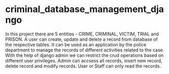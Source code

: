# criminal_database_management_django
In this project there are 5 entities - CRIME, CRIMINAL, VICTIM, TRIAL and PRISON. 
A user can create, update and delete a record from database of the respective tables. 
It can be used as an application by the police department to manage the records of different activities related to the case.
With the help of django admin we can restrict the crud operations based on different user privileges.
Admin can accsess all records, insert new record, delete record and modify records.
User or Staff can only read the records.
